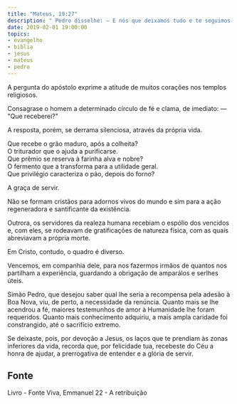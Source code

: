 ```yaml
---
title: "Mateus, 19:27"
description: " Pedro disse­lhe: — E nós que deixamos tudo e te seguimos que receberemos?"
date: 2019-02-01 19:00:00
topics: 
- evangelho
- biblia
- jesus
- mateus
- pedro
---
```


A pergunta do apóstolo exprime a atitude de muitos corações nos templos
religiosos.

Consagra­se o homem a determinado círculo de fé e clama, de imediato:
— "Que receberei?"

A resposta, porém, se derrama silenciosa, através da própria vida.

Que recebe o grão maduro, após a colheita?  
O triturador que o ajuda a purificar­se.  
Que prêmio se reserva à farinha alva e nobre?  
O fermento que a transforma para a utilidade geral.  
Que privilégio caracteriza o pão, depois do forno?  

A graça de servir.

Não se formam cristãos para adornos vivos do mundo e sim para a ação
regeneradora e santificante da existência.

Outrora, os servidores da realeza humana recebiam o espólio dos vencidos
e, com eles, se rodeavam de gratificações de natureza física, com as quais
abreviavam a própria morte.

Em Cristo, contudo, o quadro é diverso.

Vencemos, em companhia dele, para nos fazermos irmãos de quantos nos
partilham a experiência, guardando a obrigação de ampará­los e ser­lhes úteis.

Simão Pedro, que desejou saber qual lhe seria a recompensa pela adesão à
Boa Nova, viu, de perto, a necessidade da renúncia. Quanto mais se lhe acendrou a
fé, maiores testemunhos de amor à Humanidade lhe foram requeridos. Quanto mais
conhecimento adquiriu, a mais ampla caridade foi constrangido, até o sacrifício
extremo.

Se deixaste, pois, por devoção a Jesus, os laços que te prendiam às zonas
inferiores da vida, recorda que, por felicidade tua, recebeste do Céu a honra de
ajudar, a prerrogativa de entender e a glória de servir.


## Fonte
Livro - Fonte Viva, Emmanuel
22 - A retribuição
